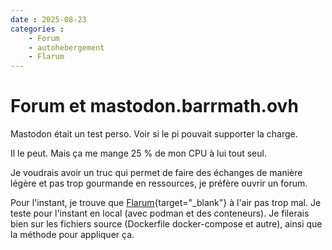 ```yaml
---
date : 2025-08-23
categories :
    - Forum
    - autohebergement
    - Flarum
---
```


# Forum et mastodon.barrmath.ovh

Mastodon était un test perso. Voir si le pi pouvait supporter la charge.

Il le peut. Mais ça me mange 25 % de mon CPU à lui tout seul.

Je voudrais avoir un truc qui permet de faire des échanges de manière légère et pas trop gourmande en ressources, je préfère ouvrir un forum.

Pour l'instant, je trouve que [Flarum](https://flarum.org/){target="_blank"} à l'air pas trop mal.
Je teste pour l'instant en local (avec podman et des conteneurs).
Je filerais bien sur les fichiers source (Dockerfile docker-compose et autre), ainsi que la méthode pour appliquer ça.